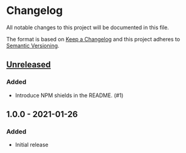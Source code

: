 # Changelog

All notable changes to this project will be documented in this file.

The format is based on [Keep a Changelog](http://keepachangelog.com/)
and this project adheres to [Semantic Versioning](http://semver.org/).

## [Unreleased]
### Added
- Introduce NPM shields in the README. (#1)

## 1.0.0 - 2021-01-26
### Added
- Initial release

[Unreleased]: https://github.com/ggoodman/kacl/compare/v1.0.0...HEAD
